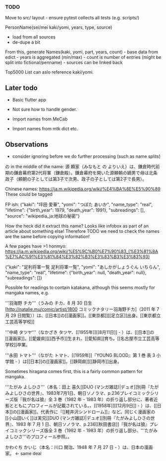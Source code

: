 ### TODO

  Move to src/ layout
    - ensure pytest collects all tests (e.g. scripts/)

  PersonName(sei/mei kaki/yomi, years, type, source)
   - load from all sources
   - de-dupe a bit

  From this, generate
   Names(kaki, yomi, part, years, count)
     - base data from edict
     - years is aggregated (min/max)
     - count is number of entries (might be split into fictional/penname)
     - sources can be linked back
  
  Top5000 List can aslo reference kaki/yomi.

## Later todo

 - Basic flutter app

 - Not sure how to handle gender.

 - Import names from MeCab
 - Import names from mtk dict etc.

## Observations

 - consider ignoring before we do further processing (such as name splits)

の in the middle of the name:
源 頼家（みなもと の よりいえ）は、鎌倉時代前期の鎌倉幕府第2代将軍（鎌倉殿）。鎌倉幕府を開いた源頼朝の嫡男で母は北条政子（頼朝の子としては第3子で次男、政子の子としては第2子で長男）。

Chinese names: https://ja.m.wikipedia.org/wiki/%E4%BA%8E%E5%90%89 
  These could be tagged

FP ish:
{"kaki": "坪田 愛華", "yomi": "つぼた あいか", "name_type": "real", "lifetime": {"birth_year": 1979, "death_year": 1991}, "subreadings": [], "source": "wikipedia_ja:地球の秘密"}

How the heck did it extract this name? Looks like infobox as part of an article about something else!
Therefore TODO we need to check the names are the same before
 copying information!

A few pages have >1 honmyo:
https://ja.m.wikipedia.org/wiki/%E5%9C%B0%E7%90%83_(%E3%81%8A%E7%AC%91%E3%81%84%E3%82%B3%E3%83%B3%E3%83%93)

{"kaki": "足利将軍一覧 足利将軍一覧", "yomi": "あしかがしょうぐん いちらん", "name_type": "real", "lifetime": {"birth_year": null, "death_year": null}, "subreadings": []}

Possible for readings to contain katakana, although this seems mostly
for mangaka names, e.g.

'''羽海野 チカ'''（うみの チカ、8 月 30 日生<ref name="Profile">[http://natalie.mu/comic/artist/1800 コミックナタリー羽海野チカ]（2011 年 7 月 29 日閲覧）</ref>）は、[[日本]]の[[漫画家]]。[[東京都]][[足立区]]出身<ref name="Profile" />。[[東京都立工芸高等学校]]<ref>

'''中崎 タツヤ'''（なかざき タツヤ、[[1955年]][[8月11日]] - ）は、[[日本]]の[[漫画家]]。[[愛媛県]][[西予市]]生まれ、[[愛知県]]育ち。[[名古屋市立工芸高等学校]]卒業。

'''永田 トマト'''（ながた トマト、[[1959年]]<ref name="yb">『YOUNG BLOOD』第 1 巻 表 3 小学館</ref> - ）は[[日本]]の[[漫画家]]。[[静岡県]][[静岡市]]出身<ref name="yb" />。

Sometimes hiragana comes first, this is a fairly common pattern for mangaka.

'''たがみ よしひさ'''（本名：田上 喜久<ref name="duo">[[DUO (マンガ雑誌)|デュオ]]別冊『たがみよしひさの世界』、1983年7月1日、朝日ソノラマ、p.236</ref><ref name="wolf">プレイコミックシリーズ版『我が名は狼』全 3 巻（1982 年 - 1983 年）の折り返し部分に、著者近影とともにプロフィールが記載されている。</ref>、[[1958年]][[12月9日]]<ref name="duo" /><ref name="wolf" /> - ）は、[[日本]]の[[漫画家]]。代表作に『[[軽井沢シンドローム]]』など。同じく漫画家の[[小山田いく]]は実兄<ref>[[DUO (マンガ雑誌)|デュオ]]別冊『たがみよしひさの世界』、1983 年 7 月 1 日、朝日ソノラマ、p.236</ref><ref>[[秋田書店]]『我が名は狼』プレイコミックシリーズ版全 3 巻（1982 年 - 1983 年）の折り返し部分、'''たがみよしひさ'''のプロフィール参照。</ref>。

かわぐち かいじ（本名：川口 開治、1948 年 7 月 27 日 - ）は、日本の漫画家。 <- same deal
